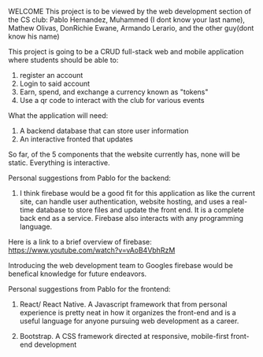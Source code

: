 WELCOME
This project is to be viewed by the web development section of the CS club: Pablo Hernandez, Muhammed (I dont know your last name), Mathew Olivas, DonRichie Ewane, Armando Lerario, and the other guy(dont know his name)

This project is going to be a  CRUD full-stack web and mobile application where students should be able to:
1. register an account
2. Login to said account
3. Earn, spend, and exchange a currency known as "tokens"
4. Use a qr code to interact with the club for various events

What the application will need: 
1. A backend database that can store user information
2. An interactive fronted that updates 

So far, of the 5 components that the website currently has, none will be static. Everything is interactive.

Personal suggestions from Pablo for the backend:
1. I think firebase would be a good fit for this application as like the current site, can handle user authentication, website hosting, and uses a real-time database to store files and update the front end. It is a complete back end as a service. Firebase also interacts with any programming language.

Here is a link to a brief overview of firebase: 
https://www.youtube.com/watch?v=vAoB4VbhRzM

 Introducing the web development team to Googles firebase would be benefical knowledge for future endeavors.

 Personal suggestions from Pablo for the frontend:
 1. React/ React Native. A Javascript framework that from personal experience is pretty neat in how it organizes the front-end and is a useful language for anyone pursuing web development as a career.
 
 2. Bootstrap. A CSS framework directed at responsive, mobile-first front-end development
